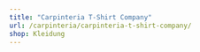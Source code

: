 ```yaml
---
title: "Carpinteria T-Shirt Company"
url: /carpinteria/carpinteria-t-shirt-company/
shop: Kleidung
---
```

